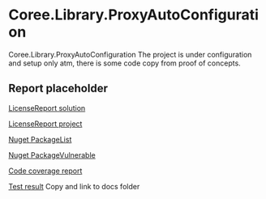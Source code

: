# Coree.Library.ProxyAutoConfiguration
Coree.Library.ProxyAutoConfiguration
The project is under configuration and setup only atm, there is some code copy from proof of concepts.

## Report placeholder

[LicenseReport solution](https://github.com/carsten-riedel/Coree.Library.ProxyAutoConfiguration/blob/main/src/Coree.Library.ProxyAutoConfiguration.MSTest/LicenseReport/license_sln.md)

[LicenseReport project](https://github.com/carsten-riedel/Coree.Library.ProxyAutoConfiguration/blob/main/src/Coree.Library.ProxyAutoConfiguration.MSTest/LicenseReport/license_prj.md)

[Nuget PackageList](https://github.com/carsten-riedel/Coree.Library.ProxyAutoConfiguration/blob/main/src/Coree.Library.ProxyAutoConfiguration.MSTest/NugetReport/PackageList.txt)

[Nuget PackageVulnerable](https://github.com/carsten-riedel/Coree.Library.ProxyAutoConfiguration/blob/main/src/Coree.Library.ProxyAutoConfiguration.MSTest/NugetReport/PackageVulnerable.txt)

[Code coverage report](https://github.com/carsten-riedel/Coree.Library.ProxyAutoConfiguration/blob/main/src/Coree.Library.ProxyAutoConfiguration.MSTest/ReportGeneratorOutput/SummaryGithub.md)

[Test result](https://github.com/carsten-riedel/Coree.Library.ProxyAutoConfiguration/blob/main/src/Coree.Library.ProxyAutoConfiguration.MSTest/MSTestResults/result.html)
Copy and link to docs folder
